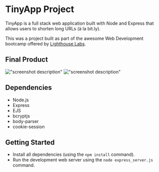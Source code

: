 # TinyApp Project

TinyApp is a full stack web application built with Node and Express that allows users to shorten long URLs (à la bit.ly).

This was a project built as part of the awesome Web Development bootcamp offered by [Lighthouse Labs](https://www.lighthouselabs.ca/).





## Final Product

!["screenshot description"](#)
!["screenshot description"](#)

## Dependencies

- Node.js
- Express
- EJS
- bcryptjs
- body-parser
- cookie-session

## Getting Started

- Install all dependencies (using the `npm install` command).
- Run the development web server using the `node express_server.js` command.